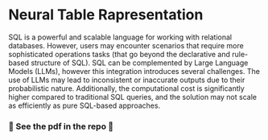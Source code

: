 # Neural Table Rapresentation

SQL is a powerful and scalable language for working
with relational databases. However, users may encounter scenarios that require more
sophisticated operations tasks (that go beyond the declarative and rule-based structure
of SQL). 
SQL can be complemented by Large Language Models (LLMs), however this integration introduces several challenges. The use of LLMs may lead to
inconsistent or inaccurate outputs due to their probabilistic nature. 
Additionally, the computational cost is significantly higher compared to traditional SQL queries, and the
solution may not scale as efficiently as pure SQL-based approaches.

### 📃 See the pdf in the repo 📃
